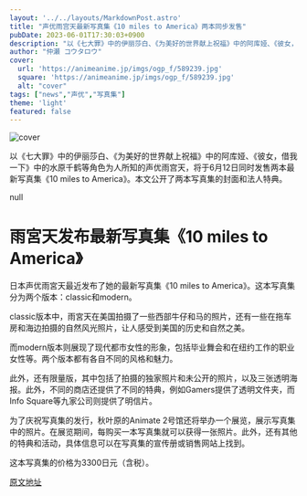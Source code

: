 ```yaml
---
layout: '../../layouts/MarkdownPost.astro'
title: "声优雨宫天最新写真集《10 miles to America》两本同步发售"
pubDate: 2023-06-01T17:30:03+0900
description: "以《七大罪》中的伊丽莎白、《为美好的世界献上祝福》中的阿库娅、《彼女，借我一下》中的水原千鹤等角色为人所知的声优雨宫天，将于6月12日同时发售两本最新写真集《10 miles to America》。本文公开了两本写真集的封面和法人特典。"
author: "仲瀬 コウタロウ"
cover:
  url: 'https://animeanime.jp/imgs/ogp_f/589239.jpg'
  square: 'https://animeanime.jp/imgs/ogp_f/589239.jpg'
  alt: "cover"
tags: ["news","声优","写真集"]
theme: 'light'
featured: false
---
```


![cover](https://animeanime.jp/imgs/ogp_f/589239.jpg)

以《七大罪》中的伊丽莎白、《为美好的世界献上祝福》中的阿库娅、《彼女，借我一下》中的水原千鹤等角色为人所知的声优雨宫天，将于6月12日同时发售两本最新写真集《10 miles to America》。本文公开了两本写真集的封面和法人特典。

null
# 雨宮天发布最新写真集《10 miles to America》

日本声优雨宮天最近发布了她的最新写真集《10 miles to America》。这本写真集分为两个版本：classic和modern。

classic版本中，雨宮天在美国拍摄了一些西部牛仔和马的照片，还有一些在拖车房和海边拍摄的自然风光照片，让人感受到美国的历史和自然之美。

而modern版本则展现了现代都市女性的形象，包括毕业舞会和在纽约工作的职业女性等。两个版本都有各自不同的风格和魅力。

此外，还有限量版，其中包括了拍摄的独家照片和未公开的照片，以及三张透明海报。此外，不同的商店还提供了不同的特典，例如Gamers提供了透明文件夹，而Info Square等九家公司则提供了明信片。

为了庆祝写真集的发行，秋叶原的Animate 2号馆还将举办一个展览，展示写真集中的照片。在展览期间，每购买一本写真集就可以获得一张照片。此外，还有其他的特典和活动，具体信息可以在写真集的宣传册或销售网站上找到。

这本写真集的价格为3300日元（含税）。

  [原文地址](https://animeanime.jp/article/2023/06/01/77684.html)